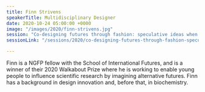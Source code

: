 ```yaml
---
title: Finn Strivens
speakerTitle: Multidisciplinary Designer
date: 2020-10-24 05:00:00 +0000
image: "/images/2020/finn-strivens.jpg"
session: "Co-designing futures through fashion: speculative ideas when science and second-hand clothing collide"
sessionLink: "/sessions/2020/co-designing-futures-through-fashion-speculative-ideas-when-science-and-second-hand-clothing-collide/"

---
```

Finn is a NGFP fellow with the School of International Futures, and is a winner of their 2020 Walkabout Prize where he is working to enable young people to influence scientific research by imagining alternative futures. Finn has a background in design innovation and, before that, in biochemistry.